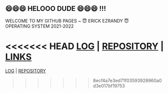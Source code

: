 ## 😄😄😄 HELOOO DUDE 😄😄😄 !!!
WELCOME TO MY GITHUB PAGES ~ 😇 ERICK EZRANDY 😇
<br> OPERATING SYSTEM 2021-2022

<<<<<<< HEAD
[LOG](TXT/mylog.txt) | [REPOSITORY](https://github.com/ErickEzrandy274/os212) | [LINKS](links.md)
=======
[LOG](TXT/mylog.txt)  | [REPOSITORY](https://github.com/ErickEzrandy274/os212)
>>>>>>> 8ecf4a7e3ed71f03593928960a0d3e017bf19753

